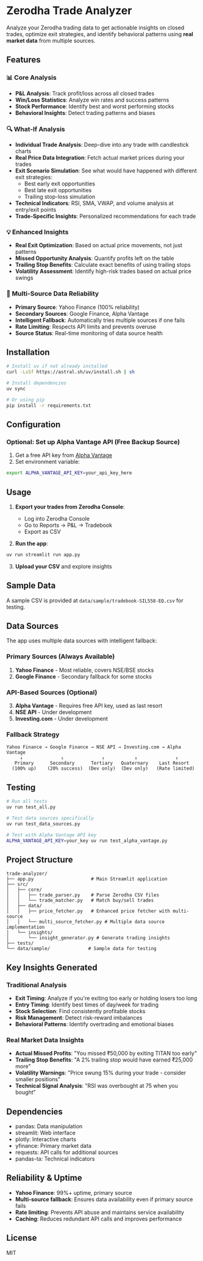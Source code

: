 # Zerodha Trade Analyzer

Analyze your Zerodha trading data to get actionable insights on closed trades, optimize exit strategies, and identify behavioral patterns using **real market data** from multiple sources.

## Features

### 📊 Core Analysis
- **P&L Analysis**: Track profit/loss across all closed trades
- **Win/Loss Statistics**: Analyze win rates and success patterns
- **Stock Performance**: Identify best and worst performing stocks
- **Behavioral Insights**: Detect trading patterns and biases

### 🔍 What-If Analysis
- **Individual Trade Analysis**: Deep-dive into any trade with candlestick charts
- **Real Price Data Integration**: Fetch actual market prices during your trades
- **Exit Scenario Simulation**: See what would have happened with different exit strategies:
  - Best early exit opportunities
  - Best late exit opportunities  
  - Trailing stop-loss simulation
- **Technical Indicators**: RSI, SMA, VWAP, and volume analysis at entry/exit points
- **Trade-Specific Insights**: Personalized recommendations for each trade

### 💡 Enhanced Insights
- **Real Exit Optimization**: Based on actual price movements, not just patterns
- **Missed Opportunity Analysis**: Quantify profits left on the table
- **Trailing Stop Benefits**: Calculate exact benefits of using trailing stops
- **Volatility Assessment**: Identify high-risk trades based on actual price swings

### 📡 Multi-Source Data Reliability
- **Primary Source**: Yahoo Finance (100% reliability)
- **Secondary Sources**: Google Finance, Alpha Vantage 
- **Intelligent Fallback**: Automatically tries multiple sources if one fails
- **Rate Limiting**: Respects API limits and prevents overuse
- **Source Status**: Real-time monitoring of data source health

## Installation

```bash
# Install uv if not already installed
curl -LsSf https://astral.sh/uv/install.sh | sh

# Install dependencies
uv sync

# Or using pip
pip install -r requirements.txt
```

## Configuration

### Optional: Set up Alpha Vantage API (Free Backup Source)
1. Get a free API key from [Alpha Vantage](https://www.alphavantage.co/support/#api-key)
2. Set environment variable:
```bash
export ALPHA_VANTAGE_API_KEY=your_api_key_here
```

## Usage

1. **Export your trades from Zerodha Console**:
   - Log into Zerodha Console
   - Go to Reports → P&L → Tradebook
   - Export as CSV

2. **Run the app**:
```bash
uv run streamlit run app.py
```

3. **Upload your CSV** and explore insights

## Sample Data

A sample CSV is provided at `data/sample/tradebook-SIL558-EQ.csv` for testing.

## Data Sources

The app uses multiple data sources with intelligent fallback:

### Primary Sources (Always Available)
1. **Yahoo Finance** - Most reliable, covers NSE/BSE stocks
2. **Google Finance** - Secondary fallback for some stocks

### API-Based Sources (Optional)
3. **Alpha Vantage** - Requires free API key, used as last resort
4. **NSE API** - Under development
5. **Investing.com** - Under development

### Fallback Strategy
```
Yahoo Finance → Google Finance → NSE API → Investing.com → Alpha Vantage
     ↓              ↓              ↓           ↓              ↓
   Primary      Secondary      Tertiary   Quaternary    Last Resort
  (100% up)    (20% success)  (Dev only)  (Dev only)   (Rate limited)
```

## Testing

```bash
# Run all tests
uv run test_all.py

# Test data sources specifically
uv run test_data_sources.py

# Test with Alpha Vantage API key
ALPHA_VANTAGE_API_KEY=your_key uv run test_alpha_vantage.py
```

## Project Structure

```
trade-analyzer/
├── app.py                     # Main Streamlit application
├── src/
│   ├── core/
│   │   ├── trade_parser.py    # Parse Zerodha CSV files
│   │   └── trade_matcher.py   # Match buy/sell trades
│   ├── data/
│   │   ├── price_fetcher.py   # Enhanced price fetcher with multi-source
│   │   └── multi_source_fetcher.py # Multiple data source implementation
│   └── insights/
│       └── insight_generator.py # Generate trading insights
├── tests/
└── data/sample/              # Sample data for testing
```

## Key Insights Generated

### Traditional Analysis
- **Exit Timing**: Analyze if you're exiting too early or holding losers too long
- **Entry Timing**: Identify best times of day/week for trading
- **Stock Selection**: Find consistently profitable stocks
- **Risk Management**: Detect risk-reward imbalances
- **Behavioral Patterns**: Identify overtrading and emotional biases

### Real Market Data Insights
- **Actual Missed Profits**: "You missed ₹50,000 by exiting TITAN too early"
- **Trailing Stop Benefits**: "A 2% trailing stop would have earned ₹25,000 more"
- **Volatility Warnings**: "Price swung 15% during your trade - consider smaller positions"
- **Technical Signal Analysis**: "RSI was overbought at 75 when you bought"

## Dependencies

- pandas: Data manipulation
- streamlit: Web interface
- plotly: Interactive charts
- yfinance: Primary market data
- requests: API calls for additional sources
- pandas-ta: Technical indicators

## Reliability & Uptime

- **Yahoo Finance**: 99%+ uptime, primary source
- **Multi-source fallback**: Ensures data availability even if primary source fails
- **Rate limiting**: Prevents API abuse and maintains service availability
- **Caching**: Reduces redundant API calls and improves performance

## License

MIT